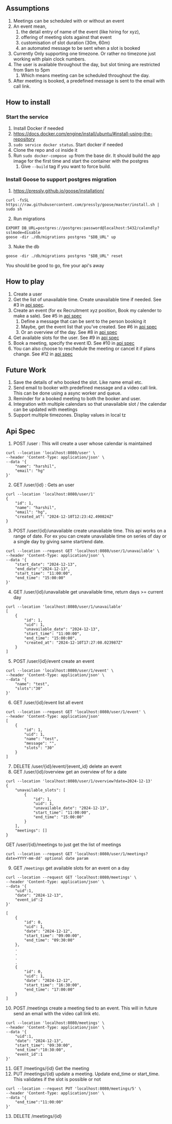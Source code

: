 ## Assumptions
1. Meetings can be scheduled with or without an event
2. An event mean, 
   1. the detail entry of name of the event (like hiring for xyz), 
   2. offering of meeting slots against that event
   3. customisation of slot duration (30m, 60m)
   4. an automated message to be sent when a slot is booked
3. Currently Only supporting one timezone. Or rather no timezone just working with plain clock numbers. 
4. The user is available throughout the day, but slot timing are restricted from 9am to 5pm
   1. Which means meeting can be scheduled throughout the day. 
5. After meeting is booked, a predefined message is sent to the email with call link. 

## How to install

### Start the service
1. Install Docker if needed
2. https://docs.docker.com/engine/install/ubuntu/#install-using-the-repository
3. `sudo service docker status`. Start docker if needed
4. Clone the repo and `cd` inside it
5. Run `sudo docker-compose up` from the base dir. It should build the app image for the first time and start the container with the postgres
   1. Give `--build` tag if you want to force build.

### Install Goose to support postgres migration

1. https://pressly.github.io/goose/installation/
```shell
curl -fsSL     https://raw.githubusercontent.com/pressly/goose/master/install.sh |    sudo sh
```
2. Run migrations
```shell
EXPORT DB_URL=postgres://postgres:password@localhost:5432/calendly?sslmode=disable
goose -dir ./db/migrations postgres "$DB_URL" up
```
3. Nuke the db
```shell
goose -dir ./db/migrations postgres "$DB_URL" reset
```

You should be good to go, fire your api's away

## How to play
1. Create a user 
2. Get the list of unavailable time. Create unavailable time if needed. See #3 in [api spec](#api-spec). 
3. Create an event (for ex Recruitment xyz position, Book my calender to make a sale). See #5 in [api spec](#api-spec)
   1. Define a message that can be sent to the
   person booking it
   2. Maybe, get the event list that you've created. See #6 in [api spec](#api-spec)
   3. Or an overview of the day. See #8 in [api spec](#api-spec)
4. Get available slots for the user. See #9 in [api spec](#api-spec)
5. Book a meeting, specify the event ID. See #10 in [api spec](#api-spec)
6. You can also choose to reschedule the meeting or cancel it if plans change. See #12 in [api spec](#api-spec)


## Future Work
1. Save the details of who booked the slot. Like name email etc.
2. Send email to booker with predefined message and a video call link.
This can be done using a async worker and queue.
3. Reminder for a booked meeting to both the booker and user.
4. Integration with multiple calendars so that unavailable slot / the calendar can be updated with meetings
5. Support multiple timezones. Display values in local tz

## Api Spec

1. POST /user : This will create a user whose calendar is maintained
```shell
curl --location 'localhost:8080/user' \
--header 'Content-Type: application/json' \
--data '{
    "name": "harshil",
    "email": "hg"
}'
```

2. GET /user/{id} : Gets an user
```shell
curl --location 'localhost:8080/user/1'
{
    "id": 1,
    "name": "harshil",
    "email": "hg",
    "created_at": "2024-12-10T12:23:42.490824Z"
}
```

3. POST /user/{id}/unavailable create unavailable time.
This api works on a range of date. For ex you can create unavailable time on series of day 
or a single day by giving same start/end date.
```shell
curl --location --request GET 'localhost:8080/user/1/unavailable' \
--header 'Content-Type: application/json' \
--data '{
    "start_date": "2024-12-13",
    "end_date":"2024-12-13",
    "start_time": "11:00:00",
    "end_time": "15:00:00"
}'
```
4. GET /user/{id}/unavailable get unavailable time, return days >= current day
```shell
curl --location 'localhost:8080/user/1/unavailable'
[
    {
        "id": 1,
        "uid": 1,
        "unavailable_date": "2024-12-13",
        "start_time": "11:00:00",
        "end_time": "15:00:00",
        "created_at": "2024-12-10T17:27:08.023987Z"
    }
]
```
5. POST /user/{id}/event create an event
```shell
curl --location 'localhost:8080/user/1/event' \
--header 'Content-Type: application/json' \
--data '{
    "name": "test",
    "slots":"30"
}'
```
6. GET /user/{id}/event list all event
```shell
curl --location --request GET 'localhost:8080/user/1/event' \
--header 'Content-Type: application/json'
[
    {
        "id": 1,
        "uid": 1,
        "name": "test",
        "message": "",
        "slots": "30"
    }
]
```
7. DELETE /user/{id}/event/{event_id} delete an event
8. GET /user/{id}/overview get an overview of for a date
```shell
curl --location 'localhost:8080/user/1/overview?date=2024-12-13'
{
    "unavailable_slots": [
        {
            "id": 1,
            "uid": 1,
            "unavailable_date": "2024-12-13",
            "start_time": "11:00:00",
            "end_time": "15:00:00"
        }
    ],
    "meetings": []
}
```
GET /user/{id}/meetings to just get the list of meetings
```shell
curl --location --request GET 'localhost:8080/user/1/meetings?date=YYYY-mm-dd' optional date param
```
9. GET `/meetings` get available slots for an event on a day
```shell
curl --location --request GET 'localhost:8080/meetings' \
--header 'Content-Type: application/json' \
--data '{
    "uid":1,
    "date": "2024-12-13",
    "event_id":2
}'

[
    {
        "id": 0,
        "uid": 1,
        "date": "2024-12-12",
        "start_time": "09:00:00",
        "end_time": "09:30:00"
    },
    .
    .
    .
    .
    {
        "id": 0,
        "uid": 1,
        "date": "2024-12-12",
        "start_time": "16:30:00",
        "end_time": "17:00:00"
    }
]
```
10. POST /meetings create a meeting tied to an event. This will in future send an email with the 
video call link etc.
```shell
curl --location 'localhost:8080/meetings' \
--header 'Content-Type: application/json' \
--data '{
    "uid":1,
    "date": "2024-12-13",
    "start_time": "09:30:00",
    "end_time":"10:30:00",
    "event_id":1
}'
```
11. GET /meetings/{id} Get the meeting
12. PUT /meetings/{id} update a meeting. Update end_time or start_time. This validates if the slot is possible or not
```shell
curl --location --request PUT 'localhost:8080/meetings/5' \
--header 'Content-Type: application/json' \
--data '{
    "end_time":"11:00:00"
}'
```
13. DELETE /meetings/{id}

